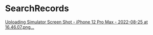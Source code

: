 # SearchRecords

[Uploading Simulator Screen Shot - iPhone 12 Pro Max - 2022-08-25 at 16.46.07.png…](效果图)
